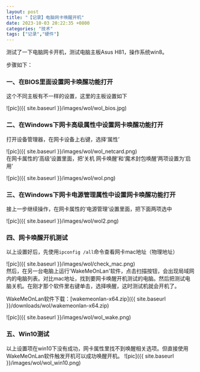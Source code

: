 ```yaml
---
layout: post
title: "【记录】电脑网卡唤醒开机"
date: 2023-10-03 20:22:35 +0800
categories: "技术"
tags: ["记录","硬件"]
---
```


测试了一下电脑网卡开机，测试电脑主板Asus H81，操作系统win8。

步骤如下：

### 一、在BIOS里面设置网卡唤醒功能打开

这个不同主板有不一样的设置，这里的主板设置如下

![pic]({{ site.baseurl }}/images/wol/wol_bios.jpg)<br>
### 二、在Windows下网卡高级属性中设置网卡唤醒功能打开

打开设备管理器，在网卡设备上右键，选择‘属性’

![pic]({{ site.baseurl }}/images/wol/wol_netcard.png)<br>
在网卡属性的‘高级’设置里面，把‘关机 网卡唤醒’和‘魔术封包唤醒’两项设置为‘启用’

![pic]({{ site.baseurl }}/images/wol/wol.png)<br>
### 三、在Windows下网卡电源管理属性中设置网卡唤醒功能打开

接上一步继续操作，在网卡属性的‘电源管理’设置里面，把下面两项选中

![pic]({{ site.baseurl }}/images/wol/wol2.png)<br>
### 四、网卡唤醒开机测试

以上设置好后，先使用`ipconfig /all`命令查看网卡mac地址（物理地址）

![pic]({{ site.baseurl }}/images/wol/check_mac.png)<br>
然后，在另一台电脑上运行'WakeMeOnLan'软件，点击扫描按钮，会出现局域网内的电脑列表。对比mac地址，找到要网卡唤醒开机测试的电脑。然后把测试电脑关机。在刚才那个软件里右键单击，选择唤醒，这时测试机就会开机了。

WakeMeOnLan软件下载：[wakemeonlan-x64.zip]({{ site.baseurl }}/downloads/wol/wakemeonlan-x64.zip)

![pic]({{ site.baseurl }}/images/wol/wol_wake.png)<br>
### 五、Win10测试
以上设置项在win10下没有成功，网卡属性里找不到唤醒相关选项。但直接使用WakeMeOnLan软件触发开机可以成功唤醒开机。
![pic]({{ site.baseurl }}/images/wol/wol_win10.png)<br>
